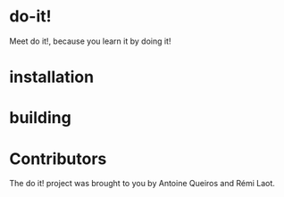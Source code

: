 # do-it!
Meet do it!, because you learn it by doing it!

# installation

# building

# Contributors
The do it! project was brought to you by Antoine Queiros and Rémi Laot.